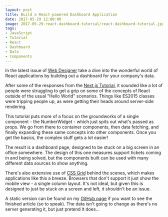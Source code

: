 ```yaml
---
layout: post
title: Build a React-powered Dashboard Application
date: 2017-05-29 12:00:00
image: 2017-05-29-react-dashboard-tutorial/react-dashboard-tutorial.jpg
tags:
- JavaScript
- Tutorial
- React
- Dashboard
- Data
- Components
---
```

In the latest issue of [Web Designer][Web Designer] take a dive into the wonderful world of React applications by building out a dashboard for your company's data.

After some of the responses from the [Next.js Tutorial], it sounded like a lot of people were struggling to get a grip on some of the concepts of React outside of the usual "Hello World" scenarios. Things like ES2015 classes were tripping people up, as were getting their heads around server-side rendering.

This tutorial puts more of a focus on the groundworks of a single component - the NumberWidget - which just spits out what's passed as props. We go from there to container components, then data fetching, and finally expanding these same concepts into other components. Once you get the basics, the complex stuff gets a lot easier!

The result is a dashboard page, designed to be stuck on a big screen in an office somewhere. The design of this one measures support tickets coming in and being solved, but the components built can be used with many different data sources to show anything.

There's also extensive use of [CSS Grid][CSS Grid] behind the scenes, which makes applications like this a breeze. Browsers that don't support it just show the mobile view - a single column layout. It's not ideal, but given this is designed to just be stuck on a screen and left, it shouldn't be an issue.

A static version can be found on my [GitHub page][Tutorial Demo] if you want to see the finished article (so to speak). The data isn't going to change as there's no server generating it, but just pretend it does...

[Web Designer]:https://www.myfavouritemagazines.co.uk/web-designer-print-back-issues/web-designer-issue-262/
[Next.js Tutorial]:https://mattcrouch.github.io/blog/2017/03/react-next-js-tutorial/
[CSS Grid]:https://developer.mozilla.org/en-US/docs/Web/CSS/CSS_Grid_Layout
[Tutorial Demo]:http://mattcrouch.github.io/reactdashboard/